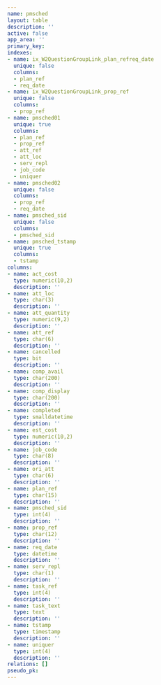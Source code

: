 ```yaml
---
name: pmsched
layout: table
description: ''
active: false
app_area: ''
primary_key: 
indexes:
- name: ix_W2QuestionGroupLink_plan_refreq_date
  unique: false
  columns:
  - plan_ref
  - req_date
- name: ix_W2QuestionGroupLink_prop_ref
  unique: false
  columns:
  - prop_ref
- name: pmsched01
  unique: true
  columns:
  - plan_ref
  - prop_ref
  - att_ref
  - att_loc
  - serv_repl
  - job_code
  - uniquer
- name: pmsched02
  unique: false
  columns:
  - prop_ref
  - req_date
- name: pmsched_sid
  unique: false
  columns:
  - pmsched_sid
- name: pmsched_tstamp
  unique: true
  columns:
  - tstamp
columns:
- name: act_cost
  type: numeric(10,2)
  description: ''
- name: att_loc
  type: char(3)
  description: ''
- name: att_quantity
  type: numeric(9,2)
  description: ''
- name: att_ref
  type: char(6)
  description: ''
- name: cancelled
  type: bit
  description: ''
- name: comp_avail
  type: char(200)
  description: ''
- name: comp_display
  type: char(200)
  description: ''
- name: completed
  type: smalldatetime
  description: ''
- name: est_cost
  type: numeric(10,2)
  description: ''
- name: job_code
  type: char(8)
  description: ''
- name: ori_att
  type: char(6)
  description: ''
- name: plan_ref
  type: char(15)
  description: ''
- name: pmsched_sid
  type: int(4)
  description: ''
- name: prop_ref
  type: char(12)
  description: ''
- name: req_date
  type: datetime
  description: ''
- name: serv_repl
  type: char(1)
  description: ''
- name: task_ref
  type: int(4)
  description: ''
- name: task_text
  type: text
  description: ''
- name: tstamp
  type: timestamp
  description: ''
- name: uniquer
  type: int(4)
  description: ''
relations: []
pseudo_pk: 
---
```


